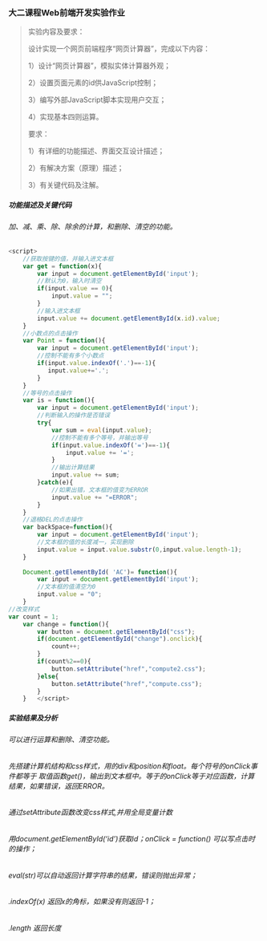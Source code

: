 ###  大二课程Web前端开发实验作业

> 实验内容及要求：
>
> 设计实现一个网页前端程序“网页计算器”，完成以下内容：
>
> 1）设计“网页计算器”，模拟实体计算器外观； 
>
> 2）设置页面元素的id供JavaScript控制；
>
> 3）编写外部JavaScript脚本实现用户交互；
>
> 4）实现基本四则运算。
>
> 要求：
>
> 1）有详细的功能描述、界面交互设计描述；
>
> 2）有解决方案（原理）描述；
>
> 3）有关键代码及注解。

#####  功能描述及关键代码

######  加、减、乘、除、除余的计算，和删除、清空的功能。

```javascript
<script>
	//获取按键的值，并输入进文本框
	var get = function(x){
		var input = document.getElementById('input');
		//默认为0，输入时清空
		if(input.value == 0){
			input.value = "";
		}
		//输入进文本框
		input.value += document.getElementById(x.id).value;
	}
	//小数点的点击操作
	var Point = function(){
		var input = document.getElementById('input');
		//控制不能有多个小数点
		if(input.value.indexOf('.')==-1){
		   input.value+='.';
		}
	}
	//等号的点击操作
	var is = function(){
		var input = document.getElementById('input');
		//判断输入的操作是否错误
		try{
			var sum = eval(input.value);
			//控制不能有多个等号，并输出等号
			if(input.value.indexOf('=')==-1){
				input.value += '=';	
			}
			//输出计算结果
			input.value += sum;
		}catch(e){
			//如果出错，文本框的值变为ERROR
			input.value += "=ERROR";
		}
	}
	//退格DEL的点击操作
	var backSpace=function(){
		var input = document.getElementById('input');
		//文本框的值的长度减一，实现删除
		input.value = input.value.substr(0,input.value.length-1);
	}
	
	Document.getElementById( 'AC')= function(){
		var input = document.getElementById('input');
		//文本框的值清空为0
		input.value = "0";
	}
//改变样式
var count = 1;
	var change = function(){
		var button = document.getElementById("css");
		if(document.getElementById("change").onclick){
			count++;	
		}
		if(count%2==0){
			button.setAttribute("href","compute2.css");
		}else{
			button.setAttribute("href","compute.css");
		}
	}	</script>
```

#####  实验结果及分析

######  可以进行运算和删除、清空功能。

######  先搭建计算机结构和css样式，用的div和position和float。每个符号的onClick事件都等于 取值函数get()，输出到文本框中。等于的onClick等于对应函数，计算结果，如果错误，返回ERROR。

######  通过setAttribute函数改变css样式,并用全局变量计数 

######  用document.getElementById(‘id’)获取id；onClick = function() 可以写点击时的操作；

######  eval(str)可以自动返回计算字符串的结果，错误则抛出异常；

######  .indexOf(x) 返回x的角标，如果没有则返回-1；

######  .length 返回长度





